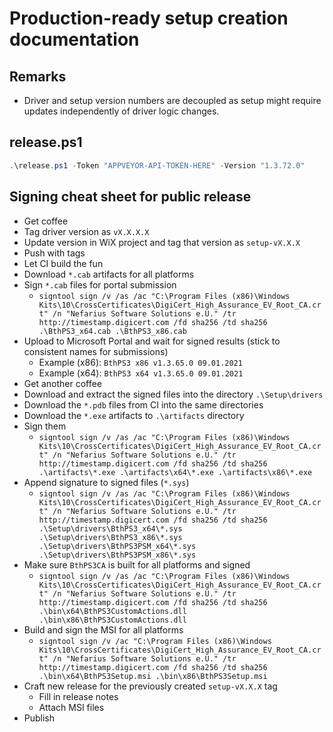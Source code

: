 # Production-ready setup creation documentation

## Remarks

- Driver and setup version numbers are decoupled as setup might require updates independently of driver logic changes.

## release.ps1

```PowerShell
.\release.ps1 -Token "APPVEYOR-API-TOKEN-HERE" -Version "1.3.72.0"
```

## Signing cheat sheet for public release

- Get coffee
- Tag driver version as `vX.X.X.X`
- Update version in WiX project and tag that version as `setup-vX.X.X`
- Push with tags
- Let CI build the fun
- Download `*.cab` artifacts for all platforms
- Sign `*.cab` files for portal submission
  - `signtool sign /v /as /ac "C:\Program Files (x86)\Windows Kits\10\CrossCertificates\DigiCert_High_Assurance_EV_Root_CA.crt" /n "Nefarius Software Solutions e.U." /tr http://timestamp.digicert.com /fd sha256 /td sha256 .\BthPS3_x64.cab .\BthPS3_x86.cab`
- Upload to Microsoft Portal and wait for signed results (stick to consistent names for submissions)
  - Example (x86): `BthPS3 x86 v1.3.65.0 09.01.2021`
  - Example (x64): `BthPS3 x64 v1.3.65.0 09.01.2021`
- Get another coffee
- Download and extract the signed files into the directory `.\Setup\drivers`
- Download the `*.pdb` files from CI into the same directories
- Download the `*.exe` artifacts to `.\artifacts` directory
- Sign them
  - `signtool sign /v /as /ac "C:\Program Files (x86)\Windows Kits\10\CrossCertificates\DigiCert_High_Assurance_EV_Root_CA.crt" /n "Nefarius Software Solutions e.U." /tr http://timestamp.digicert.com /fd sha256 /td sha256 .\artifacts\*.exe .\artifacts\x64\*.exe .\artifacts\x86\*.exe`
- Append signature to signed files (`*.sys`)
  - `signtool sign /v /as /ac "C:\Program Files (x86)\Windows Kits\10\CrossCertificates\DigiCert_High_Assurance_EV_Root_CA.crt" /n "Nefarius Software Solutions e.U." /tr http://timestamp.digicert.com /fd sha256 /td sha256 .\Setup\drivers\BthPS3_x64\*.sys .\Setup\drivers\BthPS3_x86\*.sys .\Setup\drivers\BthPS3PSM_x64\*.sys .\Setup\drivers\BthPS3PSM_x86\*.sys`
- Make sure `BthPS3CA` is built for all platforms and signed
  - `signtool sign /v /as /ac "C:\Program Files (x86)\Windows Kits\10\CrossCertificates\DigiCert_High_Assurance_EV_Root_CA.crt" /n "Nefarius Software Solutions e.U." /tr http://timestamp.digicert.com /fd sha256 /td sha256 .\bin\x64\BthPS3CustomActions.dll .\bin\x86\BthPS3CustomActions.dll`
- Build and sign the MSI for all platforms
  - `signtool sign /v /ac "C:\Program Files (x86)\Windows Kits\10\CrossCertificates\DigiCert_High_Assurance_EV_Root_CA.crt" /n "Nefarius Software Solutions e.U." /tr http://timestamp.digicert.com /fd sha256 /td sha256 .\bin\x64\BthPS3Setup.msi .\bin\x86\BthPS3Setup.msi`
- Craft new release for the previously created `setup-vX.X.X` tag
  - Fill in release notes
  - Attach MSI files
- Publish
